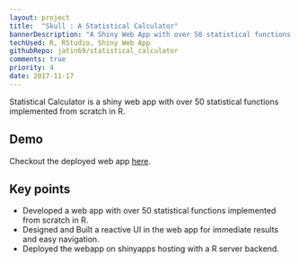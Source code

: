```yaml
---
layout: project
title:  "Skull : A Statistical Calculator"
bannerDescription: "A Shiny Web App with over 50 statistical functions implemented from scratch in R. Deployed online on shiny apps (active R server in backend)."
techUsed: R, RStudio, Shiny Web App
githubRepo: jatin69/statistical_calculator
comments: true
priority: 4
date: 2017-11-17
---
```


Statistical Calculator is a shiny web app with over 50 statistical functions implemented from scratch in R.

## Demo

Checkout the deployed web app <a href="https://jatinrohilla.shinyapps.io/skull_-_a_statistical_calculator/" target="_blank" rel="noopener noreferrer"> here</a>.


## Key points

- Developed a web app with over 50 statistical functions implemented from scratch in R.
- Designed and Built a reactive UI in the web app for immediate results and easy navigation.
- Deployed the webapp on shinyapps hosting with a R server backend.
